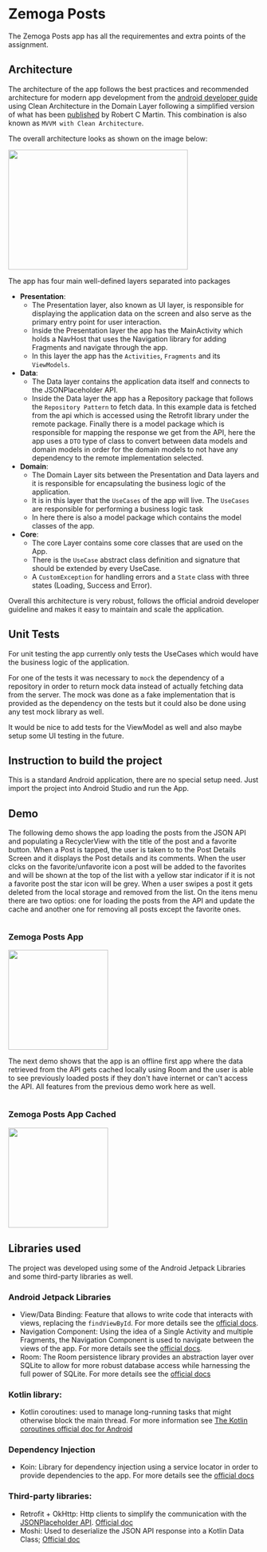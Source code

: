 # Zemoga Posts

The Zemoga Posts app has all the requirementes and extra points of the assignment.

## Architecture

The architecture of the app follows the best practices and recommended architecture for modern app development from the [android developer guide](https://developer.android.com/topic/architecture) using Clean Architecture in the Domain Layer following a simplified version of what has been [published](https://blog.cleancoder.com/uncle-bob/2012/08/13/the-clean-architecture.html) by Robert C Martin. This combination is also known as `MVVM with Clean Architecture`.

The overall architecture looks as shown on the image below:

<img src="https://developer.android.com/topic/libraries/architecture/images/mad-arch-overview.png" width="360" height="240">

The app has four main well-defined layers separated into packages

- **Presentation**:
  - The Presentation layer, also known as UI layer, is responsible for displaying the application data on the screen and also serve as the primary entry point for user interaction.
  - Inside the Presentation layer the app has the MainActivity which holds a NavHost that uses the Navigation library for adding Fragments and navigate through the app.
  - In this layer the app has the `Activities`, `Fragments` and its `ViewModels`.
- **Data**:
  - The Data layer contains the application data itself and connects to the JSONPlaceholder API.
  - Inside the Data layer the app has a Repository package that follows the `Repository Pattern` to fetch data. In this example data is fetched from the api which is accessed using the Retrofit library under the remote package. Finally there is a model package which is responsible for mapping the response we get from the API, here the app uses a `DTO` type of class to convert between data models and domain models in order for the domain models to not have any dependency to the remote implementation selected. 
- **Domain**: 
  - The Domain Layer sits between the Presentation and Data layers and it is responsible for encapsulating the business logic of the application.
  - It is in this layer that the `UseCases` of the app will live. The `UseCases` are responsible for performing a business logic task
  - In here there is also a model package which contains the model classes of the app.
- **Core**: 
  - The core Layer contains some core classes that are used on the App.
  - There is the `UseCase` abstract class definition and signature that should be extended by every UseCase.
  - A `CustomException` for handling errors and a `State` class with three states (Loading, Success and Error).

Overall this architecture is very robust, follows the official android developer guideline and makes it easy to maintain and scale the application.

## Unit Tests

For unit testing the app currently only tests the UseCases which would have the business logic of the application. 

For one of the tests it was necessary to `mock` the dependency of a repository in order to return mock data instead of actually fetching data from the server. The mock was done as a fake implementation that is provided as the dependency on the tests but it could also be done using any test mock library as well.

It would be nice to add tests for the ViewModel as well and also maybe setup some UI testing in the future.

## Instruction to build the project

This is a standard Android application, there are no special setup need. Just import the project into Android Studio and run the App.

## Demo

The following demo shows the app loading the posts from the JSON API and populating a RecyclerView with the title of the post and a favorite button. When a Post is tapped, the user is taken to to the Post Details Screen and it displays the Post details and its comments.
When the user clcks on the favorite/unfavorite icon a post will be added to the favorites and will be shown at the top of the list with a yellow star indicator if it is not a favorite post the star icon will be grey.
When a user swipes a post it gets deleted from the local storage and removed from the list.
On the itens menu there are two optios: one for loading the posts from the API and update the cache and another one for removing all posts except the favorite ones.

<div style="display:flex">
     <div>
          <h3>Zemoga Posts App</h3>
          <img src="app_demo_1.gif" width="200"/>
     </div>
</div>

The next demo shows that the app is an offline first app where the data retrieved from the API gets cached locally using Room and the user is able to see previously loaded posts if they don't have internet or can't access the API. All features from the previous demo work here as well.

<div style="display:flex">
     <div>
          <h3>Zemoga Posts App Cached</h3>
          <img src="app_demo_2.gif" width="200"/>
     </div>
</div>

## Libraries used

The project was developed using some of the Android Jetpack Libraries and some third-party libraries as well.

### Android Jetpack Libraries
- View/Data Binding: Feature that allows to write code that interacts with views, replacing the `findViewById`. For more details see the [official docs](https://developer.android.com/topic/libraries/data-binding).
- Navigation Component: Using the idea of a Single Activity and multiple Fragments, the Navigation Component is used to navigate between the views of the app. For more details see the [official docs](https://developer.android.com/guide/navigation).
- Room: The Room persistence library provides an abstraction layer over SQLite to allow for more robust database access while harnessing the full power of SQLite. For more details see the [official docs](https://developer.android.com/jetpack/androidx/releases/room)

### Kotlin library:
- Kotlin coroutines: used to manage long-running tasks that might otherwise block the main thread. For more information see [The Kotlin coroutines official doc for Android](https://developer.android.com/kotlin/coroutines)

### Dependency Injection
- Koin: Library for dependency injection using a service locator in order to provide dependencies to the app. For more details see the [official docs](https://insert-koin.io/docs/quickstart/android)

### Third-party libraries:
- Retrofit + OkHttp: Http clients to simplify the communication with the [JSONPlaceholder API](https://jsonplaceholder.typicode.com/). [Official doc](https://square.github.io/retrofit/)
- Moshi: Used to deserialize the JSON API response into a Kotlin Data Class; [Official doc](https://github.com/square/moshi)
